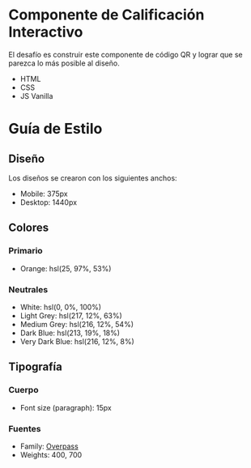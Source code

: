 # Componente de Calificación Interactivo

El desafío es construir este componente de código QR y lograr que se parezca lo más posible al diseño.

- HTML
- CSS
- JS Vanilla

# Guía de Estilo

## Diseño

Los diseños se crearon con los siguientes anchos:

- Mobile: 375px
- Desktop: 1440px

## Colores

### Primario

- Orange: hsl(25, 97%, 53%)

### Neutrales

- White: hsl(0, 0%, 100%)
- Light Grey: hsl(217, 12%, 63%)
- Medium Grey: hsl(216, 12%, 54%)
- Dark Blue: hsl(213, 19%, 18%)
- Very Dark Blue: hsl(216, 12%, 8%)

## Tipografía

### Cuerpo

- Font size (paragraph): 15px

### Fuentes

- Family: [Overpass](https://fonts.google.com/specimen/Overpass)
- Weights: 400, 700
